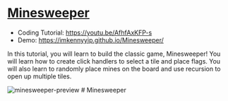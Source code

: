 # [Minesweeper](https://youtu.be/AfhfAxKFP-s)
- Coding Tutorial: https://youtu.be/AfhfAxKFP-s
- Demo: https://imkennyyip.github.io/Minesweeper/

In this tutorial, you will learn to build the classic game, Minesweeper! You will learn how to create click handlers to select a tile and place flags. You will also learn to randomly place mines on the board and use recursion to open up multiple tiles.


![minesweeper-preview](https://user-images.githubusercontent.com/78777681/163043942-b0b11838-0099-47b6-8603-30a84d10ea7e.png)
#   M i n e s w e e p e r  
 
